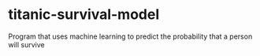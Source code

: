 # titanic-survival-model
Program that uses machine learning to predict the probability that a person will survive
